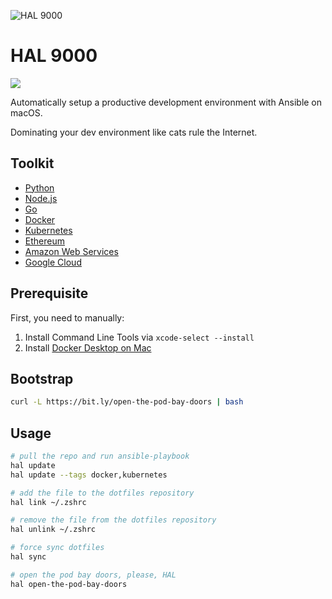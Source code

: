 ![HAL 9000](https://raw.githubusercontent.com/vinta/hal-9000/master/assets/HAL_9000.jpg "HAL 9000")

# HAL 9000

[![](https://img.shields.io/badge/made%20with-%e2%9d%a4-ff69b4.svg?style=flat-square)](https://vinta.ws/code/)

Automatically setup a productive development environment with Ansible on macOS.

Dominating your dev environment like cats rule the Internet.

## Toolkit

- [Python](https://github.com/vinta/hal-9000/blob/master/playbooks/roles/python/tasks/main.yml)
- [Node.js](https://github.com/vinta/hal-9000/blob/master/playbooks/roles/node/tasks/main.yml)
- [Go](https://github.com/vinta/hal-9000/blob/master/playbooks/roles/go/tasks/main.yml)
- [Docker](https://github.com/vinta/hal-9000/blob/master/playbooks/roles/docker/tasks/main.yml)
- [Kubernetes](https://github.com/vinta/hal-9000/blob/master/playbooks/roles/kubernetes/tasks/main.yml)
- [Ethereum](https://github.com/vinta/hal-9000/blob/master/playbooks/roles/ethereum/tasks/main.yml)
- [Amazon Web Services](https://github.com/vinta/hal-9000/blob/master/playbooks/roles/aws/tasks/main.yml)
- [Google Cloud](https://github.com/vinta/hal-9000/blob/master/playbooks/roles/gcp/tasks/main.yml)

## Prerequisite

First, you need to manually:

1. Install Command Line Tools via `xcode-select --install`
2. Install [Docker Desktop on Mac](https://docs.docker.com/docker-for-mac/install/)

## Bootstrap

```bash
curl -L https://bit.ly/open-the-pod-bay-doors | bash
```

## Usage

```bash
# pull the repo and run ansible-playbook
hal update
hal update --tags docker,kubernetes

# add the file to the dotfiles repository
hal link ~/.zshrc

# remove the file from the dotfiles repository
hal unlink ~/.zshrc

# force sync dotfiles
hal sync

# open the pod bay doors, please, HAL
hal open-the-pod-bay-doors
```
